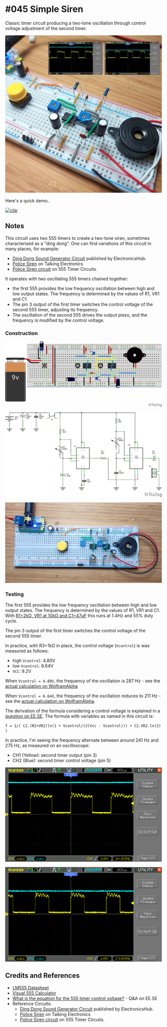 # #045 Simple Siren

Classic timer circuit producing a two-tone oscillation through control voltage adjustment of the second timer.

![Build](./assets/SimpleSiren_build.jpg?raw=true)

Here's a quick demo..

[![clip](https://img.youtube.com/vi/kUD3gngyH8Y/0.jpg)](https://www.youtube.com/watch?v=kUD3gngyH8Y)

## Notes

This circuit uses two 555 timers to create a two-tone siren, sometimes characterised as a "ding dong".
One can find variations of this circuit in many places, for example:

* [Ding Dong Sound Generator Circuit](https://www.electronicshub.org/ding-dong-sound-generator-circuit/) published by ElectronicsHub.
* [Police Siren](https://www.talkingelectronics.com/projects/50%20-%20555%20Circuits/50%20-%20555%20Circuits.html#36) on Talking Electronics
* [Police Siren circuit](https://www.555-timer-circuits.com/police-siren.html) on 555 Timer Circuits.

It operates with two oscillating 555 timers chained together:

* the first 555 provides the low frequency oscillation between high and low output states. The frequency is determined by the values of R1, VR1 and C1.
* The pin 3 output of the first timer switches the control voltage of the second 555 timer, adjusting its frequency.
* The oscillation of the second 555 drives the output piezo, and the frequency is modified by the control voltage.

### Construction

![Breadboard](./assets/SimpleSiren_bb.jpg?raw=true)

![Schematic](./assets/SimpleSiren_schematic.jpg?raw=true)

![bb_build](./assets/SimpleSiren_bb_build.jpg?raw=true)

### Testing

The first 555 provides the low frequency oscillation between high and low output states. The frequency is determined by the values of R1, VR1 and C1.
With [R1=2kΩ, VR1 at 10kΩ and C1=47μF](https://visual555.tardate.com/?mode=astable&r1=2&r2=10&c=47) this runs at 1.4Hz and 55% duty cycle.

The pin 3 output of the first timer switches the control voltage of the second 555 timer.

In practice, with R3=1kΩ in place, the control voltage (`Vcontrol`) is was measured as follows:

* high `Vcontrol`: 4.80V
* low `Vcontrol`: 6.64V
* `VCC`: 9.2V

When `Vcontrol = 4.80V`, the frequency of the oscillation is 287 Hz - see the [actual calculation on WolframAlpha](https://www.wolframalpha.com/input?i=f+%3D+1%2F%28+100*10%5E-9+*+%282000+%2B+30000%29ln%281+%2B+4.8%2F%282+*+%289.2+-+4.8%29%29%29+%2B+100*10%5E-9+*+30000+*+ln%282%29+%29)

When `Vcontrol = 6.64V`, the frequency of the oscillation reduces to 211 Hz - see the [actual calculation on WolframAlpha](https://www.wolframalpha.com/input?i=f+%3D+1%2F%28+100*10%5E-9+*+%282000+%2B+30000%29ln%281+%2B+6.64%2F%282+*+%289.2+-+6.64%29%29%29+%2B+100*10%5E-9+*+30000+*+ln%282%29+%29).

The derivation of the formula considering a control voltage is explained in a
[question on EE.SE](http://electronics.stackexchange.com/questions/101530/what-is-the-equation-for-the-555-timer-control-voltage).
The formula with variables as named in this circuit is:

    f = 1/( C2.(R2+VR2)ln(1 + Vcontrol/(2(Vcc - Vcontrol))) + C2.VR2.ln(2) )

In practice, I'm seeing the frequency alternate between around 241 Hz and 275 Hz, as measured on an oscilloscope:

* CH1 (Yellow): second timer output (pin 3)
* CH2 (Blue): second timer control voltage (pin 5)

![scope-lo](./assets/scope-lo.gif)

![scope-hi](./assets/scope-hi.gif)

## Credits and References

* [LM555 Datasheet](https://www.futurlec.com/Linear/LM555CN.shtml)
* [Visual 555 Calculator](https://visual555.tardate.com)
* [What is the equation for the 555 timer control voltage?](http://electronics.stackexchange.com/questions/101530/what-is-the-equation-for-the-555-timer-control-voltage) - Q&A on EE.SE
* Reference Circuits:
    * [Ding Dong Sound Generator Circuit](https://www.electronicshub.org/ding-dong-sound-generator-circuit/) published by ElectronicsHub.
    * [Police Siren](https://www.talkingelectronics.com/projects/50%20-%20555%20Circuits/50%20-%20555%20Circuits.html#36) on Talking Electronics
    * [Police Siren circuit](https://www.555-timer-circuits.com/police-siren.html) on 555 Timer Circuits.

